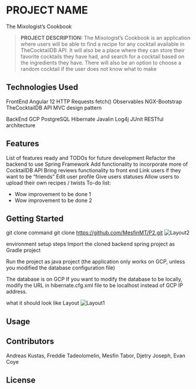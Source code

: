 # PROJECT NAME
The Mixologist’s Cookbook
>**PROJECT DESCRIPTION:** 
The Mixologist’s Cookbook is an application where users will be able to find a recipe for any cocktail available in TheCocktailDB API. It will also be a place where they can store their favorite cocktails they have had, and search for a cocktail based on the ingredients they have. There will also be an option to choose a random cocktail if the user does not know what to make

## Technologies Used
FrontEnd
  Angular 12
    HTTP Requests
    fetch()
    Observables
    NGX-Bootstrap
    TheCocktailDB API
    MVC design pattern

  BackEnd
    GCP PostgreSQL
    Hibernate
    Javalin
    Log4j
    JUnit
    RESTful architecture


## Features
List of features ready and TODOs for future development
    Refactor the backend to use Spring Framework
    Add functionality to incorporate more of CocktailDB API
    Bring reviews functionality to front end
    Link users if they want to be “friends”
    Edit user profile
    Give users statuses
    Allow users to upload their own recipes / twists
To-do list:
* Wow improvement to be done 1
* Wow improvement to be done 2
## Getting Started

git clone command
  git clone https://github.com/MesfinMT/P2.git
  ![Layout2](https://user-images.githubusercontent.com/44088080/139851247-e74f992e-445c-4f16-b750-06bbadc8c526.png)

environment setup steps
  Import the cloned backend spring project as Gradle project
  
  Run the project as java project (the application only works on GCP, unless you modified the database configuration file)
  
  The database is on GCP If you want to modify the database to be locally, modify the URL in hibernate.cfg.xml file to be localhost instead of GCP IP address.

what it should look like
Layout
![Layout1](https://user-images.githubusercontent.com/44088080/139850686-cd91cf9a-138e-4163-ba4f-af7bdbf26378.png)

## Usage

## Contributors
Andreas Kustas, Freddie Tadeolomelin, Mesfin Tabor, Djetry Joseph, Evan Coye
## License
